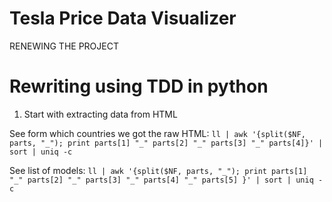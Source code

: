 # Tesla Price Data Visualizer

RENEWING THE PROJECT

# Rewriting using TDD in python
1. Start with extracting data from HTML


See form which countries we got the raw HTML:
`ll | awk '{split($NF, parts, "_"); print parts[1] "_" parts[2] "_" parts[3] "_" parts[4]}' | sort | uniq -c`

See list of models:
`ll | awk '{split($NF, parts, "_"); print parts[1] "_" parts[2] "_" parts[3] "_" parts[4] "_" parts[5] }' | sort | uniq -c`
